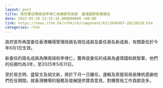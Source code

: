 ```yaml
---
layout: post
title: 政府委任陳南祿李律仁為機管局成員　盧偉國歐智華續任
date: 2022-05-20 12:25:16.000000000 +08:00
link: https://news.rthk.hk/rthk/ch/component/k2/1649407-20220520.htm
categories: rthk
---
```


政府宣布再度委任香港機場管理局兩名現任成員及委任兩名新成員，有關委任於今年6月1日生效。

新委任的兩名成員為陳南祿和李律仁，獲再度委任的成員為盧偉國和歐智華，他們的任期均為3年，至2025年5月31日。

至於易志明、盛智文及胡文新，將於下月一日離任。運輸及房屋局局長陳帆感謝他們在任期間，就香港機場的服務及發展提供寶貴意見，對機管局工作貢獻良多。
